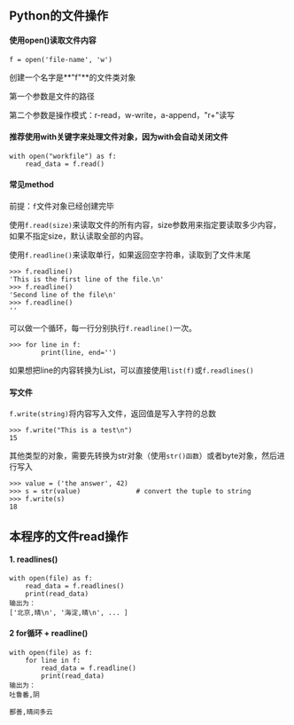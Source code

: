 ## Python的文件操作
#### 使用open()读取文件内容
```
f = open('file-name', 'w')
```
创建一个名字是**"f"**的文件类对象

第一个参数是文件的路径

第二个参数是操作模式：r-read，w-write，a-append，"r+"读写

#### 推荐使用with关键字来处理文件对象，因为with会自动关闭文件
```
with open("workfile") as f:
	read_data = f.read()
```
#### 常见method
前提：`f`文件对象已经创建完毕

使用`f.read(size)`来读取文件的所有内容，size参数用来指定要读取多少内容，如果不指定size，默认读取全部的内容。

使用`f.readline()`来读取单行，如果返回空字符串，读取到了文件末尾

```
>>> f.readline()
'This is the first line of the file.\n'
>>> f.readline()
'Second line of the file\n'
>>> f.readline()
''
```
可以做一个循环，每一行分别执行`f.readline()`一次。

```
>>> for line in f:
		print(line, end='')
```
如果想把line的内容转换为List，可以直接使用`list(f)`或`f.readlines()`

#### 写文件
`f.write(string)`将内容写入文件，返回值是写入字符的总数

```
>>> f.write("This is a test\n")
15
```
其他类型的对象，需要先转换为str对象（使用`str()函数`）或者byte对象，然后进行写入

```
>>> value = ('the answer', 42)
>>> s = str(value)  			# convert the tuple to string
>>> f.write(s)
18
```

## 本程序的文件read操作
#### 1. readlines()
```
with open(file) as f:
	read_data = f.readlines()
	print(read_data)
输出为：
['北京,晴\n', '海淀,晴\n', ... ]
```
#### 2 for循环 + readline()
```
with open(file) as f:
	for line in f:
		read_data = f.readline()
		print(read_data)
输出为：
吐鲁番,阴

鄯善,晴间多云
```